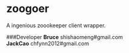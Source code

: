 zoogoer
=======

A ingenious zoookeeper client wrapper.


###Developer
<b>Bruce</b> shishaomeng#gmail.com<br>
<b>JackCao</b> chfynn2012#gmail.com
      
